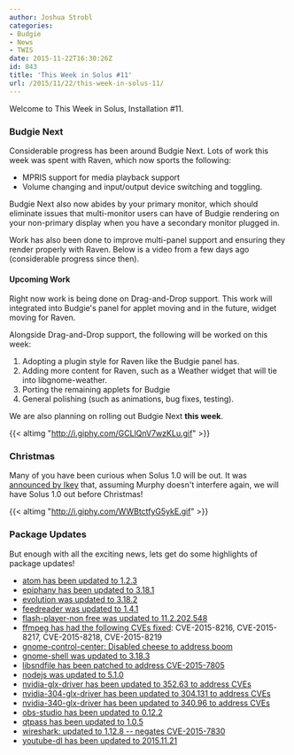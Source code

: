 ```yaml
---
author: Joshua Strobl
categories:
- Budgie
- News
- TWIS
date: 2015-11-22T16:30:26Z
id: 843
title: 'This Week in Solus #11'
url: /2015/11/22/this-week-in-solus-11/
--- 
```

Welcome to This Week in Solus, Installation #11. 

### Budgie Next

Considerable progress has been around Budgie Next. Lots of work this week was spent with Raven, which now sports the following:

- MPRIS support for media playback support
- Volume changing and input/output device switching and toggling.

Budgie Next also now abides by your primary monitor, which should eliminate issues that multi-monitor users can have of Budgie rendering on your non-primary display when you have a secondary monitor plugged in.
      
Work has also been done to improve multi-panel support and ensuring they render properly with Raven. Below is a video from a few days ago (considerable progress since then).

#### Upcoming Work

Right now work is being done on Drag-and-Drop support. This work will integrated into Budgie's panel for applet moving and in the future, widget moving for Raven.
      
Alongside Drag-and-Drop support, the following will be worked on this week:

1. Adopting a plugin style for Raven like the Budgie panel has.
2. Adding more content for Raven, such as a Weather widget that will tie into libgnome-weather.
3. Porting the remaining applets for Budgie
4. General polishing (such as animations, bug fixes, testing).

We are also planning on rolling out Budgie Next **this week**.

{{< altimg "http://i.giphy.com/GCLlQnV7wzKLu.gif" >}}

### Christmas

Many of you have been curious when Solus 1.0 will be out. It was [announced by Ikey](https://plus.google.com/u/0/+Solus-Project/posts/H5U2u4hzaKd) that, assuming Murphy doesn't interfere again, we will have Solus 1.0 out before Christmas!

{{< altimg "http://i.giphy.com/WWBtctfyG5ykE.gif" >}}

### Package Updates

But enough with all the exciting news, lets get do some highlights of package updates!

- [atom has been updated to 1.2.3](https://git.solus-project.com/packages/atom/commit/?id=1a2d6df47cc53d9cfe9ff8ef7928dd1c2a90be22)        
- [epiphany has been updated to 3.18.1](https://git.solus-project.com/packages/epiphany/commit/?id=8df930fc875456887eec51981f47de3f86a42dfe)        
- [evolution was updated to 3.18.2](https://git.solus-project.com/packages/evolution/commit/?id=f175a43051f9ad1742a3736712f9dba3f913dad5)        
- [feedreader was updated to 1.4.1](https://git.solus-project.com/packages/feedreader/commit/?id=af443d73d712361ee796a6c3e5499bea49a50588)        
- [flash-player-non free was updated to 11.2.202.548](https://git.solus-project.com/packages/flash-player-nonfree/commit/?id=a6757987349d28db1116a2a9752de06753d1e4e9)        
- [ffmpeg has had the following CVEs fixed](https://git.solus-project.com/packages/ffmpeg/commit/?id=eb44dbacbef2e14358ed11ba0e8749eb76bfb950): CVE-2015-8216, CVE-2015-8217, CVE-2015-8218, CVE-2015-8219
- [gnome-control-center: Disabled cheese to address boom](https://git.solus-project.com/packages/gnome-control-center/commit/?id=97d980d018d241df07214fa38bd0375a29e1456e)        
- [gnome-shell was updated to 3.18.3](https://git.solus-project.com/packages/gnome-shell/commit/?id=75ec3c9230fbea3f7438daed314c213557864706)        
- [libsndfile has been patched to address CVE-2015-7805](https://git.solus-project.com/packages/libsndfile/commit/?id=5f1e81fc541ba19d290e821ce157dcda87a2b527)        
- [nodejs was updated to 5.1.0](https://git.solus-project.com/packages/nodejs/commit/?id=40445041af486c7620f9370fac28f35a359abb14)        
- [nvidia-glx-driver has been updated to 352.63 to address CVEs](https://git.solus-project.com/packages/nvidia-glx-driver/commit/?id=a2c3da5ffbcee53573f3737e095dea55281537cd)        
- [nvidia-304-glx-driver has been updated to 304.131 to address CVEs](https://git.solus-project.com/packages/nvidia-304-glx-driver/commit/?id=ae3b095c929646f10a4d2e4ecb51f3b0107bfc41)        
- [nvidia-340-glx-driver has been updated to 340.96 to address CVEs](https://git.solus-project.com/packages/nvidia-340-glx-driver/commit/?id=a12c9183db0b5f3c1a8e96d82fcc6d480a0ec6dc)        
- [obs-studio has been updated to 0.12.2](https://git.solus-project.com/packages/obs-studio/commit/?id=d46d6ee29681b3c8d1a40231e69b0fcb61a6e699)        
- [qtpass has been updated to 1.0.5](https://git.solus-project.com/packages/qtpass/commit/?id=d8ef37402d8a5d15d7e2bb5995f5a8aca0dcb71c)        
- [wireshark: updated to 1.12.8 -- negates CVE-2015-7830](https://git.solus-project.com/packages/wireshark/commit/?id=60d22d14ef337959b162e4d5193a352c6cfba4cc)        
- [youtube-dl has been updated to 2015.11.21](https://git.solus-project.com/packages/youtube-dl/commit/?id=aad3dda0c1b378fca198a120083e79bed1765fef)